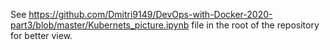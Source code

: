 See https://github.com/Dmitri9149/DevOps-with-Docker-2020-part3/blob/master/Kubernets_picture.ipynb   file in the root of the repository for better view. 
